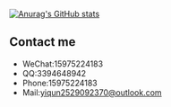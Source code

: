 [![Anurag's GitHub stats](https://github-readme-stats.vercel.app/api?username=Wilson403)](https://github.com/anuraghazra/github-readme-stats)

## Contact me
* WeChat:15975224183
* QQ:3394648942
* Phone:15975224183
* Mail:yiqun2529092370@outlook.com
